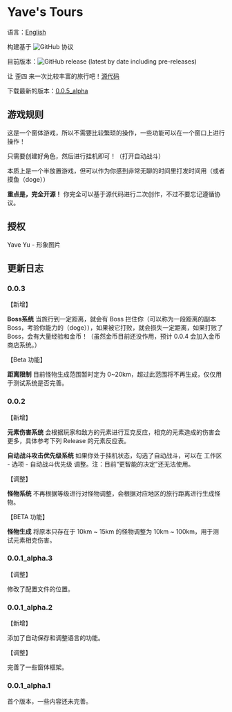 # Yave's Tours
语言：[English](https://github.com/Rosalina129/WinForm_GameCollection/blob/main/README.md)

构建基于 ![GitHub](https://img.shields.io/github/license/Rosalina129/WinForm_GameCollection?style=flat-square) 协议

目前版本：![GitHub release (latest by date including pre-releases)](https://img.shields.io/github/v/release/Rosalina129/WinForm_GameCollection?include_prereleases&style=flat-square)

让 歪四 来一次比较丰富的旅行吧！[源代码](https://github.com/Rosalina129/WinForm_GameCollection/tree/main/HumanAdventure)

下载最新的版本：[0.0.5_alpha](https://github.com/Rosalina129/WinForm_GameCollection/releases/tag/v0.0.5_alpha)

## 游戏规则
这是一个窗体游戏，所以不需要比较繁琐的操作，一些功能可以在一个窗口上进行操作！

只需要创建好角色，然后进行挂机即可！（打开自动战斗）

本质上是一个半放置游戏，但可以作为你感到非常无聊的时间里打发时间用（或者摸鱼（doge））

__重点是，完全开源！__ 你完全可以基于源代码进行二次创作，不过不要忘记遵循协议。

## 授权
Yave Yu - 形象图片

## 更新日志
### 0.0.3
【新增】

__Boss系统__ 当旅行到一定距离，就会有 Boss 拦住你（可以称为一段距离的副本Boss，考验你能力的（doge）），如果被它打败，就会损失一定距离，如果打败了Boss，会有大量经验和金币！（虽然金币目前还没作用，预计 0.0.4 会加入金币商店系统。）

【Beta 功能】

__距离限制__ 目前怪物生成范围暂时定为 0~20km，超过此范围将不再生成，仅仅用于测试系统是否完善。
### 0.0.2

【新增】

__元素伤害系统__ 会根据玩家和敌方的元素进行互克反应，相克的元素造成的伤害会更多，具体参考下列 Release 的元素反应表。

__自动战斗攻击优先级系统__ 如果你处于挂机状态，勾选了自动战斗，可以在 工作区 - 选项 - 自动战斗优先级 调整。注：目前“更智能的决定”还无法使用。

【调整】

__怪物系统__ 不再根据等级进行对怪物调整，会根据对应地区的旅行距离进行生成怪物。

【BETA 功能】

__怪物生成__ 将原本只存在于 10km ~ 15km 的怪物调整为 10km ~ 100km，用于测试元素相克伤害。

### 0.0.1_alpha.3

【调整】

修改了配置文件的位置。

### 0.0.1_alpha.2

【新增】

添加了自动保存和调整语言的功能。

【调整】

完善了一些窗体框架。

### 0.0.1_alpha.1

首个版本，一些内容还未完善。
